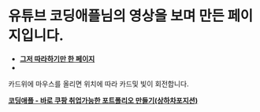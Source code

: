
# **유튜브 코딩애플님의 영상을 보며 만든 페이지입니다.**

- **[그저 따라하기만 한 페이지](https://gubbib.github.io/Personal/HTML/CardEffect/CardOne/index.html)**
- 
카드위에 마우스를 올리면 위치에 따라 카드및 빛이 회전합니다.

**[코딩애플 - 바로 쿠팡 취업가능한 포트폴리오 만들기(상하차포지션)](https://www.youtube.com/watch?v=YDCCauu4lIk&t=424s&ab_channel=%EC%BD%94%EB%94%A9%EC%95%A0%ED%94%8C)**
